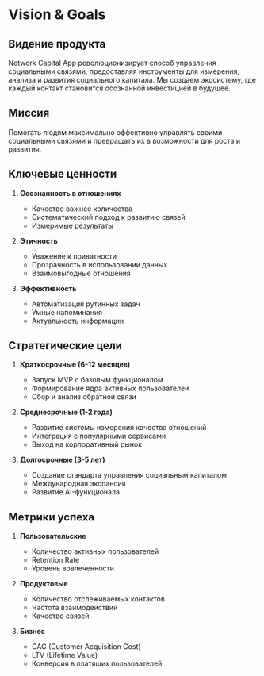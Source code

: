 # Vision & Goals

## Видение продукта
Network Capital App революционизирует способ управления социальными связями, предоставляя инструменты для измерения, анализа и развития социального капитала. Мы создаем экосистему, где каждый контакт становится осознанной инвестицией в будущее.

## Миссия
Помогать людям максимально эффективно управлять своими социальными связями и превращать их в возможности для роста и развития.

## Ключевые ценности
1. **Осознанность в отношениях**
   - Качество важнее количества
   - Систематический подход к развитию связей
   - Измеримые результаты

2. **Этичность**
   - Уважение к приватности
   - Прозрачность в использовании данных
   - Взаимовыгодные отношения

3. **Эффективность**
   - Автоматизация рутинных задач
   - Умные напоминания
   - Актуальность информации

## Стратегические цели
1. **Краткосрочные (6-12 месяцев)**
   - Запуск MVP с базовым функционалом
   - Формирование ядра активных пользователей
   - Сбор и анализ обратной связи

2. **Среднесрочные (1-2 года)**
   - Развитие системы измерения качества отношений
   - Интеграция с популярными сервисами
   - Выход на корпоративный рынок

3. **Долгосрочные (3-5 лет)**
   - Создание стандарта управления социальным капиталом
   - Международная экспансия
   - Развитие AI-функционала

## Метрики успеха
1. **Пользовательские**
   - Количество активных пользователей
   - Retention Rate
   - Уровень вовлеченности

2. **Продуктовые**
   - Количество отслеживаемых контактов
   - Частота взаимодействий
   - Качество связей

3. **Бизнес**
   - CAC (Customer Acquisition Cost)
   - LTV (Lifetime Value)
   - Конверсия в платящих пользователей 